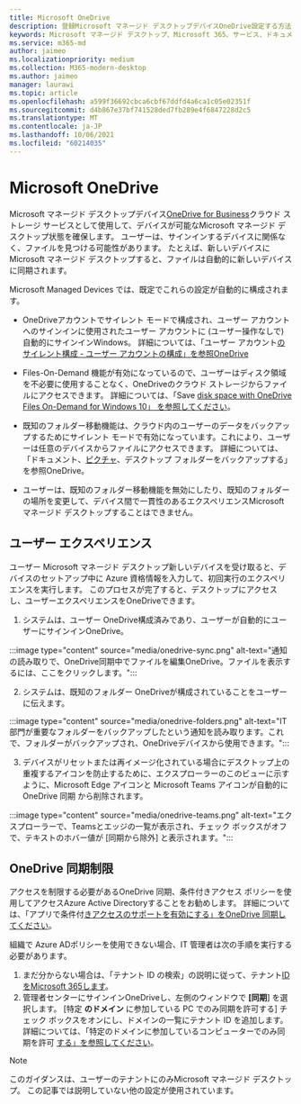 ```yaml
---
title: Microsoft OneDrive
description: 登録Microsoft マネージド デスクトップデバイスOneDrive設定する方法
keywords: Microsoft マネージド デスクトップ、Microsoft 365、サービス、ドキュメント、アプリ、line-of-business アプリ、LOB アプリ
ms.service: m365-md
author: jaimeo
ms.localizationpriority: medium
ms.collection: M365-modern-desktop
ms.author: jaimeo
manager: laurawi
ms.topic: article
ms.openlocfilehash: a599f36692cbca6cbf67ddfd4a6ca1c05e02351f
ms.sourcegitcommit: d4b867e37bf741528ded7fb289e4f6847228d2c5
ms.translationtype: MT
ms.contentlocale: ja-JP
ms.lasthandoff: 10/06/2021
ms.locfileid: "60214035"
---
```

# <a name="microsoft-onedrive"></a>Microsoft OneDrive

Microsoft マネージド デスクトップデバイス[OneDrive for Business](/onedrive/plan-onedrive-enterprise)クラウド ストレージ サービスとして使用して、デバイスが可能なMicrosoft マネージド デスクトップ状態を確保します。 ユーザーは、サインインするデバイスに関係なく、ファイルを見つける可能性があります。 たとえば、新しいデバイスにMicrosoft マネージド デスクトップすると、ファイルは自動的に新しいデバイスに同期されます。

Microsoft Managed Devices では、既定でこれらの設定が自動的に構成されます。

- OneDriveアカウントでサイレント モードで構成され、ユーザー アカウントへのサインインに使用されたユーザー アカウントに (ユーザー操作なしで) 自動的にサインインWindows。 詳細については、「ユーザー アカウント[のサイレント構成 - ユーザー アカウントの構成」を参照OneDrive](/onedrive/use-silent-account-configuration)

- Files-On-Demand 機能が有効になっているので、ユーザーはディスク領域を不必要に使用することなく、OneDriveのクラウド ストレージからファイルにアクセスできます。 詳細については、「Save [disk space with OneDrive Files On-Demand for Windows 10」 を参照してください](https://support.microsoft.com/office/save-disk-space-with-onedrive-files-on-demand-for-windows-10-0e6860d3-d9f3-4971-b321-7092438fb38e)。

- 既知のフォルダー移動機能は、クラウド内のユーザーのデータをバックアップするためにサイレント モードで有効になっています。これにより、ユーザーは任意のデバイスからファイルにアクセスできます。 詳細については、「ドキュメント、[ピクチャ](https://support.microsoft.com/office/back-up-your-documents-pictures-and-desktop-folders-with-onedrive-d61a7930-a6fb-4b95-b28a-6552e77c3057)、デスクトップ フォルダーをバックアップする」を参照OneDrive。

- ユーザーは、既知のフォルダー移動機能を無効にしたり、既知のフォルダーの場所を変更して、デバイス間で一貫性のあるエクスペリエンスMicrosoft マネージド デスクトップすることはできません。

## <a name="user-experience"></a>ユーザー エクスペリエンス

ユーザー Microsoft マネージド デスクトップ新しいデバイスを受け取ると、デバイスのセットアップ中に Azure 資格情報を入力して、初回実行のエクスペリエンスを実行します。 このプロセスが完了すると、デスクトップにアクセスし、ユーザーエクスペリエンスをOneDriveできます。

1. システムは、ユーザー OneDrive構成済みであり、ユーザーが自動的にユーザーにサインインOneDrive。

:::image type="content" source="media/onedrive-sync.png" alt-text="通知の読み取りで、OneDrive同期中でファイルを編集OneDrive。ファイルを表示するには、ここをクリックします。":::

2. システムは、既知のフォルダー OneDriveが構成されていることをユーザーに伝えます。

:::image type="content" source="media/onedrive-folders.png" alt-text="IT 部門が重要なフォルダーをバックアップしたという通知を読み取ります。これで、フォルダーがバックアップされ、OneDriveデバイスから使用できます。":::

3. デバイスがリセットまたは再イメージ化されている場合にデスクトップ上の重複するアイコンを防止するために、エクスプローラーのこのビューに示すように、Microsoft Edge アイコンと Microsoft Teams アイコンが自動的に OneDrive 同期 から削除されます。

:::image type="content" source="media/onedrive-teams.png" alt-text="エクスプローラーで、Teamsとエッジの一覧が表示され、チェック ボックスがオフで、テキストのホバー値が [同期から除外] と表示されます。":::


## <a name="onedrive-sync-restrictions"></a>OneDrive 同期制限

アクセスを制限する必要があるOneDrive 同期、条件付きアクセス ポリシーを使用してアクセスAzure Active Directoryすることをお勧めします。 詳細については、「アプリで条件付[きアクセスのサポートを有効にする」をOneDrive 同期してください](/onedrive/enable-conditional-access)。

組織で Azure ADポリシーを使用できない場合、IT 管理者は次の手順を実行する必要があります。

1. まだ分からない場合は、「テナント ID の検索」の説明に従って、テナント[ID をMicrosoft 365します](/onedrive/find-your-office-365-tenant-id)。
2. 管理者センターにサインインOneDriveし、左側のウィンドウで **[同期**] を選択します。 [特定 **のドメイン** に参加している PC でのみ同期を許可する] チェック ボックスをオンにし、ドメインの一覧にテナント ID を追加します。 詳細については、「特定のドメインに参加しているコンピューターでのみ同期を許可 [する」を参照してください](/onedrive/allow-syncing-only-on-specific-domains)。

> [!NOTE]
> このガイダンスは、ユーザーのテナントにのみMicrosoft マネージド デスクトップ。 この記事では説明していない他の設定が使用されています。